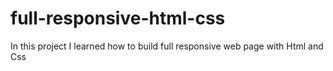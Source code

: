 # full-responsive-html-css
In this project I learned how to build full responsive web page with Html and Css
